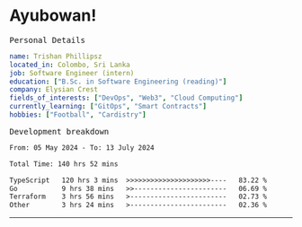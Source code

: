 # Ayubowan!

<samp>Personal Details</samp>

```yaml
name: Trishan Phillipsz
located_in: Colombo, Sri Lanka
job: Software Engineer (intern)
education: ["B.Sc. in Software Engineering (reading)"]
company: Elysian Crest
fields_of_interests: ["DevOps", "Web3", "Cloud Computing"]
currently_learning: ["GitOps", "Smart Contracts"]
hobbies: ["Football", "Cardistry"]
```

<samp>Development breakdown</samp>

<!--START_SECTION:waka-->

```txt
From: 05 May 2024 - To: 13 July 2024

Total Time: 140 hrs 52 mins

TypeScript   120 hrs 3 mins  >>>>>>>>>>>>>>>>>>>>>----   83.22 %
Go           9 hrs 38 mins   >>-----------------------   06.69 %
Terraform    3 hrs 56 mins   >------------------------   02.73 %
Other        3 hrs 24 mins   >------------------------   02.36 %
```

<!--END_SECTION:waka-->

---
